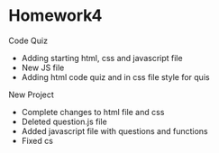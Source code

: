 # Homework4
Code Quiz

* Adding starting html, css and javascript file
* New JS file
* Adding html code quiz and in css file style for quis 

New Project
* Complete changes to html file and css
* Deleted question.js file
* Added javascript file with questions and functions
* Fixed cs
